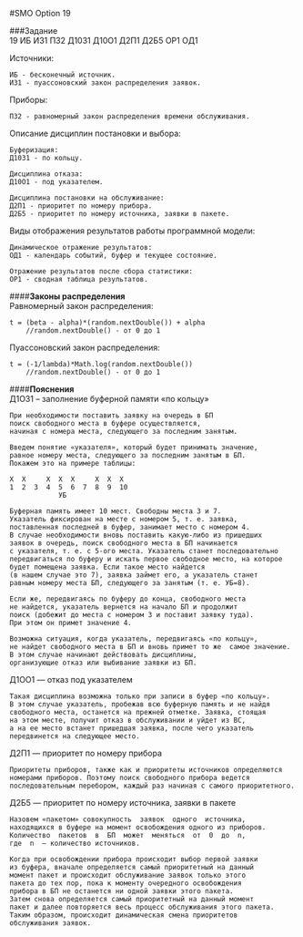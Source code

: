 #SMO
Option 19  


###Задание  
19 ИБ ИЗ1 П32 Д10З1 Д10О1 Д2П1 Д2Б5 ОР1 ОД1

Источники:  

    ИБ - бесконечный источник.  
    ИЗ1 - пуассоновский закон распределения заявок.  
    
Приборы:  

    ПЗ2 - равномерный закон распределения времени обслуживания.  
    
Описание дисциплин постановки и выбора:  

    Буферизация:  
    Д10З1 - по кольцу.  
    
    Дисциплина отказа:  
    Д10О1 - под указателем.  
    
    Дисциплина постановки на обслуживание:  
    Д2П1 - приоритет по номеру прибора.  
    Д2Б5 - приоритет по номеру источника, заявки в пакете.  
    
Виды отображения результатов работы программной модели:

    Динамическое отражение результатов:  
    ОД1 - календарь событий, буфер и текущее состояние.  
    
    Отражение результатов после сбора статистики:
    ОР1 - сводная таблица результатов.  
    
####**Законы распределения**  
Равномерный закон распределения:  

    t = (beta - alpha)*(random.nextDouble()) + alpha  
        //random.nextDouble() - от 0 до 1  
        
Пуассоновский  закон распределения:  

    t = (-1/lambda)*Math.log(random.nextDouble())  
        //random.nextDouble() - от 0 до 1  

####**Пояснения**  
Д1ОЗ1 – заполнение буферной памяти «по кольцу»  

    При необходимости поставить заявку на очередь в БП  
    поиск свободного места в буфере осуществляется,   
    начиная с номера места, следующего за последним занятым.  
    
    Введем понятие «указателя», который будет принимать значение,  
    равное номеру места, следующего за последним занятым в БП.  
    Покажем это на примере таблицы: 
     
    Х  Х     Х  Х  Х     Х  Х  Х  
    1  2  3  4  5  6  7  8  9  10  
                УБ  
    
    Буферная память имеет 10 мест. Свободны места 3 и 7.  
    Указатель фиксирован на месте с номером 5, т. е. заявка,  
    поставленная последней в буфер, занимает место с номером 4.  
    В случае необходимости вновь поставить какую-либо из пришедших  
    заявок в очередь, поиск свободного места в БП начинается  
    с указателя, т. е. с 5-ого места. Указатель станет последовательно  
    передвигаться по буферу и искать первое свободное место, на которое 
    будет помещена заявка. Если такое место найдется  
    (в нашем случае это 7), заявка займет его, а указатель станет  
    равным номеру места БП, следующего за занятым (т. е. УБ=8).  
    
    Если же, передвигаясь по буферу до конца, свободного места   
    не найдется, указатель вернется на начало БП и продолжит  
    поиск (добежит до места с номером 3 и поставит заявку туда).  
    При этом он примет значение 4.  
    
    Возможна ситуация, когда указатель, передвигаясь «по кольцу»,  
    не найдет свободного места в БП и вновь примет то же  самое значение.  
    В этом случае начинают действовать дисциплины,  
    организующие отказ или выбивание заявки из БП.  
    
Д1ОО1 — отказ под указателем  

    Такая дисциплина возможна только при записи в буфер «по кольцу».  
    В этом случае указатель, пробежав всю буферную память и не найдя  
    свободного места, останется на прежней отметке. Заявка, стоящая  
    на этом месте, получит отказ в обслуживании и уйдет из ВС,  
    а на ее место встанет пришедшая заявка, после чего указатель  
    передвинется на следующее место.  
    
Д2П1 — приоритет по номеру прибора  

    Приоритеты приборов, также как и приоритеты источников определяются  
    номерами приборов. Поэтому поиск свободного прибора ведется  
    последовательным перебором, каждый раз начиная с самого приоритетного.
    
Д2Б5 — приоритет по номеру источника, заявки в пакете

    Назовем «пакетом» совокупность  заявок  одного  источника,  
    находящихся в буфере на момент освобождения одного из приборов.  
    Количество  пакетов  в  БП  может  меняться  от  0  до  n,  
    где  n  — количество источников.  
    
    Когда при освобождении прибора происходит выбор первой заявки  
    из буфера, вначале определяется самый приоритетный на данный  
    момент пакет и происходит обслуживание заявок только этого  
    пакета до тех пор, пока к моменту очередного освобождения  
    прибора в БП не останется ни одной заявки этого пакета.  
    Затем снова определяется самый приоритетный на данный момент  
    пакет и далее повторяется весь процесс обслуживания этого пакета. 
    Таким образом, происходит динамическая смена приоритетов  
    обслуживания заявок.  
    